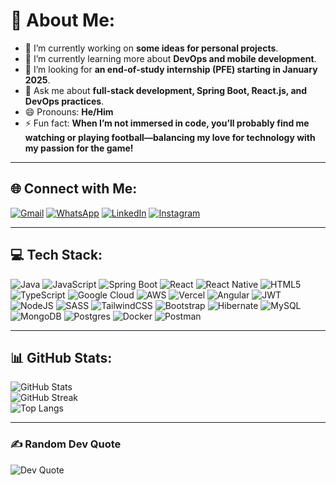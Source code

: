 # 💫 About Me:
- 🔭 I’m currently working on **some ideas for personal projects**.<br>
- 🌱 I’m currently learning more about **DevOps and mobile development**.<br>
- 👯 I’m looking for **an end-of-study internship (PFE) starting in January 2025**.<br>
- 💬 Ask me about **full-stack development, Spring Boot, React.js, and DevOps practices**.<br>
- 😄 Pronouns: **He/Him**<br>
- ⚡ Fun fact: **When I’m not immersed in code, you’ll probably find me watching or playing football—balancing my love for technology with my passion for the game!**

---

## 🌐 Connect with Me:
[![Gmail](https://img.shields.io/badge/Gmail-D14836?logo=gmail&logoColor=white)](mailto:abdelhamidmouloudi2003@gmail.com)
[![WhatsApp](https://img.shields.io/badge/WhatsApp-25D366?logo=whatsapp&logoColor=white)](https://wa.me/212682276750)
[![LinkedIn](https://img.shields.io/badge/LinkedIn-%230077B5.svg?logo=linkedin&logoColor=white)](https://linkedin.com/in/abdelhamid--mouloudi) 
[![Instagram](https://img.shields.io/badge/Instagram-%23E4405F.svg?logo=Instagram&logoColor=white)](https://instagram.com/mouloudiabdelhamid)

---

## 💻 Tech Stack:
![Java](https://img.shields.io/badge/java-%23ED8B00.svg?style=for-the-badge&logo=openjdk&logoColor=white) 
![JavaScript](https://img.shields.io/badge/javascript-%23323330.svg?style=for-the-badge&logo=javascript&logoColor=%23F7DF1E) 
![Spring Boot](https://img.shields.io/badge/springboot-%236DB33F.svg?style=for-the-badge&logo=springboot&logoColor=white)
![React](https://img.shields.io/badge/react-%2320232a.svg?style=for-the-badge&logo=react&logoColor=%2361DAFB) 
![React Native](https://img.shields.io/badge/react_native-%2320232a.svg?style=for-the-badge&logo=react&logoColor=%2361DAFB) 
![HTML5](https://img.shields.io/badge/html5-%23E34F26.svg?style=for-the-badge&logo=html5&logoColor=white) 
![TypeScript](https://img.shields.io/badge/typescript-%23007ACC.svg?style=for-the-badge&logo=typescript&logoColor=white) 
![Google Cloud](https://img.shields.io/badge/GoogleCloud-%234285F4.svg?style=for-the-badge&logo=google-cloud&logoColor=white) 
![AWS](https://img.shields.io/badge/AWS-%23FF9900.svg?style=for-the-badge&logo=amazon-aws&logoColor=white) 
![Vercel](https://img.shields.io/badge/vercel-%23000000.svg?style=for-the-badge&logo=vercel&logoColor=white) 
![Angular](https://img.shields.io/badge/angular-%23DD0031.svg?style=for-the-badge&logo=angular&logoColor=white) 
![JWT](https://img.shields.io/badge/JWT-black?style=for-the-badge&logo=JSON%20web%20tokens) 
![NodeJS](https://img.shields.io/badge/node.js-6DA55F?style=for-the-badge&logo=node.js&logoColor=white) 
![SASS](https://img.shields.io/badge/SASS-hotpink.svg?style=for-the-badge&logo=SASS&logoColor=white) 
![TailwindCSS](https://img.shields.io/badge/tailwindcss-%2338B2AC.svg?style=for-the-badge&logo=tailwind-css&logoColor=white) 
![Bootstrap](https://img.shields.io/badge/bootstrap-%238511FA.svg?style=for-the-badge&logo=bootstrap&logoColor=white) 
![Hibernate](https://img.shields.io/badge/Hibernate-59666C?style=for-the-badge&logo=Hibernate&logoColor=white) 
![MySQL](https://img.shields.io/badge/mysql-4479A1.svg?style=for-the-badge&logo=mysql&logoColor=white) 
![MongoDB](https://img.shields.io/badge/MongoDB-%234ea94b.svg?style=for-the-badge&logo=mongodb&logoColor=white) 
![Postgres](https://img.shields.io/badge/postgres-%23316192.svg?style=for-the-badge&logo=postgresql&logoColor=white) 
![Docker](https://img.shields.io/badge/docker-%230db7ed.svg?style=for-the-badge&logo=docker&logoColor=white) 
![Postman](https://img.shields.io/badge/postman-%23FF6C37.svg?style=for-the-badge&logo=postman&logoColor=white)

---

## 📊 GitHub Stats:
![GitHub Stats](https://github-readme-stats.vercel.app/api?username=Abdelhamid-Mouloudi&theme=dark&hide_border=false&include_all_commits=false&count_private=false)<br/>
![GitHub Streak](https://github-readme-streak-stats.herokuapp.com/?user=Abdelhamid-Mouloudi&theme=dark&hide_border=false)<br/>
![Top Langs](https://github-readme-stats.vercel.app/api/top-langs/?username=Abdelhamid-Mouloudi&theme=dark&hide_border=false&include_all_commits=false&count_private=false&layout=compact)

---

### ✍️ Random Dev Quote
![Dev Quote](https://quotes-github-readme.vercel.app/api?type=horizontal&theme=radical)



